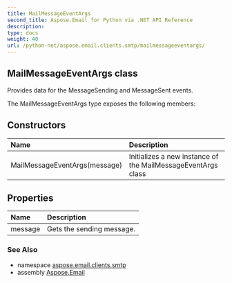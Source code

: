 ```yaml
---
title: MailMessageEventArgs
second_title: Aspose.Email for Python via .NET API Reference
description: 
type: docs
weight: 40
url: /python-net/aspose.email.clients.smtp/mailmessageeventargs/
---
```


## MailMessageEventArgs class

Provides data for the MessageSending and MessageSent events.

The MailMessageEventArgs type exposes the following members:
## Constructors
| Name | Description |
| :- | :- |
|MailMessageEventArgs(message)|Initializes a new instance of the MailMessageEventArgs class|
## Properties
| Name | Description |
| :- | :- |
|message|Gets the sending message.|

### See Also

* namespace [aspose.email.clients.smtp](/email/python-net/aspose.email.clients.smtp/)
* assembly [Aspose.Email](/email/python-net/)

